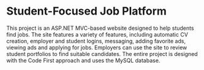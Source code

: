 # Student-Focused Job Platform
 This project is an ASP.NET MVC-based website designed to help students find jobs. The site features a variety of features, including automatic CV creation, employer and student logins, messaging, adding favorite ads, viewing ads and applying for jobs. Employers can use the site to review student portfolios to find suitable candidates. The entire project is designed with the Code First approach and uses the MySQL database.
